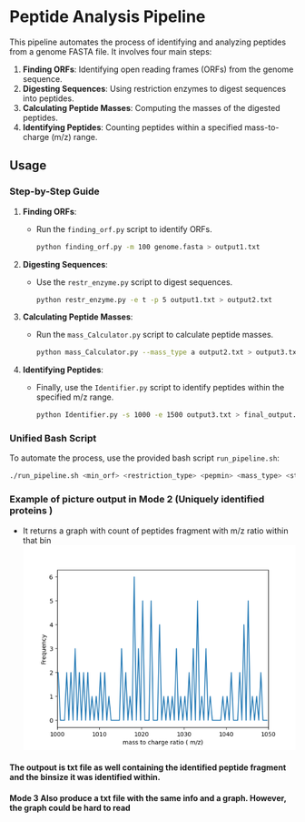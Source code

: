 # Peptide Analysis Pipeline

This pipeline automates the process of identifying and analyzing peptides from a genome FASTA file. It involves four main steps:

1. **Finding ORFs**: Identifying open reading frames (ORFs) from the genome sequence.
2. **Digesting Sequences**: Using restriction enzymes to digest sequences into peptides.
3. **Calculating Peptide Masses**: Computing the masses of the digested peptides.
4. **Identifying Peptides**: Counting peptides within a specified mass-to-charge (m/z) range.

## Usage

### Step-by-Step Guide

1. **Finding ORFs**:
   - Run the `finding_orf.py` script to identify ORFs.
     ```bash
     python finding_orf.py -m 100 genome.fasta > output1.txt
     ```

2. **Digesting Sequences**:
   - Use the `restr_enzyme.py` script to digest sequences.
     ```bash
     python restr_enzyme.py -e t -p 5 output1.txt > output2.txt
     ```

3. **Calculating Peptide Masses**:
   - Run the `mass_Calculator.py` script to calculate peptide masses.
     ```bash
     python mass_Calculator.py --mass_type a output2.txt > output3.txt
     ```

4. **Identifying Peptides**:
   - Finally, use the `Identifier.py` script to identify peptides within the specified m/z range.
     ```bash
     python Identifier.py -s 1000 -e 1500 output3.txt > final_output.txt
     ```

### Unified Bash Script

To automate the process, use the provided bash script `run_pipeline.sh`:
```bash
./run_pipeline.sh <min_orf> <restriction_type> <pepmin> <mass_type> <start> <end>
```

### Example of picture output in Mode 2 (Uniquely identified proteins )

   - It returns a graph with count of peptides fragment with m/z ratio within that bin
![Mass to charge distribution](https://github.com/davidmandia/Bacteria-Genome-Restriction-enzyme-pipeline-/blob/main/Mass%20to%20charge%20distribution.png)

#### The outpout is txt file as well containing the identified peptide fragment and the binsize it was identified within.
#### Mode 3 Also produce a txt file with the same info and a graph. However, the graph could be hard to read

